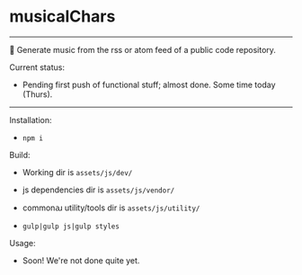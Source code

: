 # musicalChars

----

🎵 Generate music from the rss or atom feed of a public code repository.

Current status:

- Pending first push of functional stuff; almost done. Some time today (Thurs).

----

Installation:

- `npm i`

Build:

- Working dir is `assets/js/dev/`
- js dependencies dir is `assets/js/vendor/`
- commonꜷ utility/tools dir is `assets/js/utility/`

- `gulp|gulp js|gulp styles`

Usage:

- Soon! We're not done quite yet.

